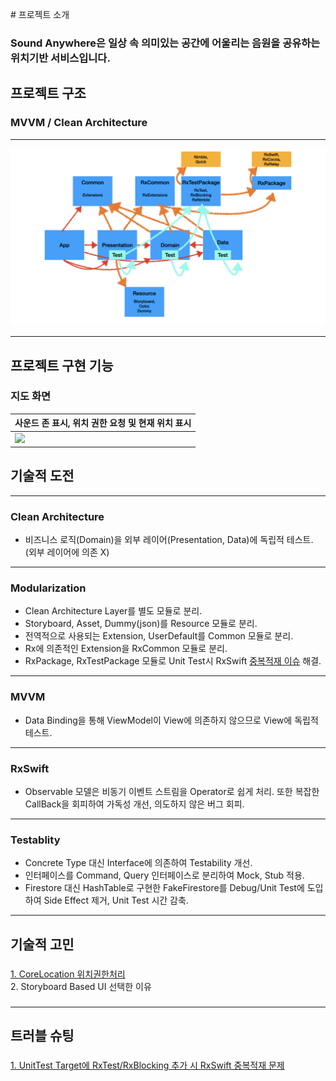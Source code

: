 # 프로젝트 소개
### Sound Anywhere은 일상 속 의미있는 공간에 어울리는 음원을 공유하는 위치기반 서비스입니다.

## 프로젝트 구조
### **MVVM** / **Clean Architecture**
* * *
![](./ScreenShots/001.jpeg)
* * *


## 프로젝트 구현 기능
### 지도 화면

| 사운드 존 표시, 위치 권한 요청 및 현재 위치 표시    |
| --------------------------- |
| ![](./ScreenShots/001.gif)  | 

## 기술적 도전

---

### Clean Architecture
- 비즈니스 로직(Domain)을 외부 레이어(Presentation, Data)에 독립적 테스트. (외부 레이어에 의존 X)

---

### Modularization
- Clean Architecture Layer를 별도 모듈로 분리.
- Storyboard, Asset, Dummy(json)를 Resource 모듈로 분리.
- 전역적으로 사용되는 Extension, UserDefault를 Common 모듈로 분리.
- Rx에 의존적인 Extension을 RxCommon 모듈로 분리.
- RxPackage, RxTestPackage 모듈로 Unit Test시 RxSwift [중복적재 이슈](./Trouble-Shooting/001.md) 해결. 

---

### MVVM
- Data Binding을 통해 ViewModel이 View에 의존하지 않으므로 View에 독립적 테스트.

---

### RxSwift
- Observable 모델은 비동기 이벤트 스트림을 Operator로 쉽게 처리. 또한 복잡한 CallBack을 회피하여 가독성 개선,
의도하지 않은 버그 회피.

---

### Testablity
- Concrete Type 대신 Interface에 의존하여 Testability 개선.
- 인터페이스를 Command, Query 인터페이스로 분리하여 Mock, Stub 적용.
- Firestore 대신 HashTable로 구현한 FakeFirestore를 Debug/Unit Test에 도입하여 Side Effect 제거, 
Unit Test 시간 감축.

---

## 기술적 고민
###
[1. CoreLocation 위치권한처리](./Technical-Difficulties/001.md)
<br/>
2. Storyboard Based UI 선택한 이유
###

---

## 트러블 슈팅

### 
[1. UnitTest Target에 RxTest/RxBlocking 추가 시 RxSwift 중복적재 문제](./Trouble-Shooting/001.md)
<br/>
### 
